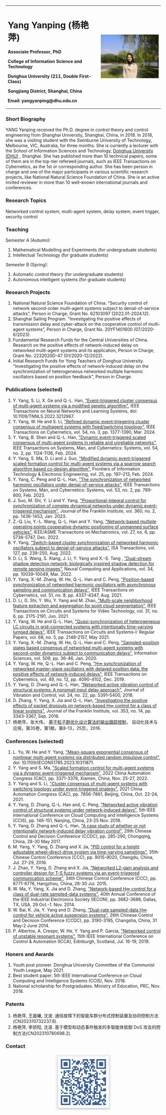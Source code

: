 
<table border="0">
      <tr>
            <td width="60%">
                  <h1> Yang Yanping (杨艳萍) </h1>
                        <p><b> Associate Professor, PhD </b></p>
                        <p><b> College of Information Science and Technology </b></p>
                  <p><b> Donghua University (211, Double First-Class) </b></p>
            <p><b> Songjiang District, Shanghai, China </b></p>
            <p><b> Email: yangyanping@dhu.edu.cn </b></p>
            </td>
            <td width="40%">
      <img src="/wo.jpg" width="100%">
      </td>
      </tr>
      </table>

### **Short Biography**

YANG Yanping received the Ph.D. degree in control theory and control engineering from Shanghai University, Shanghai, China, in 2019. In 2018, she was a visiting student with the Swinburne University of Technology, Melbourne, VIC, Australia, for three months. She is currently a lecturer with the School of Information Sciences and Technology, [Donghua University (DHU)](http://english.dhu.edu.cn) , Shanghai. She has published more than 10 technical papers, some of them are in the top-tier refereed journals, such as IEEE Transactions on Cybernetics, as the 1st or corresponding author. She has been person in charge and one of the major participants in various scientific research projects, like National Natural Science Foundation of China. She is an active invited reviewer in more than 10 well-known international journals and conferences.

### **Research Topics**

Networked control system, multi-agent system, delay system, event trigger, security control

### **Teaching**

Semester A (Autumn):
1. Mathematical Modelling and Experiments (for undergraduate students)
2. Intellectual Technology (for graduate students)

Semester B (Spring):
1. Automatic control theory (for undergraduate students)
2. Autonomous intelligent systems (for graduate students)

### **Research Projects**

1. National Natural Science Foundation of China. "Security control of network second-order multi-agent systems subject to denial-of-service attacks", Person in Charge, Grant No. 62103097 (2022.01-2024.12).
2. Shanghai Sailing Program. "Investigating the positive effects of transmission delay and cyber-attack on the cooperative control of multi-agent systems”, Person in Charge, Grant No. 20YF1401600 (07/2020-6/2023).
3. Fundamental Research Funds for the Central Universities of China. Research on the positive effects of network-induced delay on networked multi-agent systems and its application, Person in Charge, Grant No. 2232020D-47 (01/2020-12/2022).
4. Initial Research Funds for Yong Teachers of Donghua University. "Investigating the positive effects of network-induced delay on the synchronization of heterogeneous networked multiple harmonic oscillators based on position feedback", Person in Charge. 

### **Publications (selected)**

1. Y. Yang, S. Li, X. Ge and Q.-L. Han, ["Event-triggered cluster consensus of multi-agent systems via a modified genetic algorithm"](https://ieeexplore.ieee.org/document/9930851), IEEE Transactions on Neural Networks and Learning Systems, doi: 10.1109/TNNLS.2022.3212967.
2. Y. Yang, W. He and S. Li,  ["Refined dynamic event-triggering cluster consensus of multiagent systems with fixed/switching topology"](https://ieeexplore.ieee.org/document/9874977), IEEE Transactions on Cybernetics, vol. 54, no. 3, pp. 1377-1390, Mar. 2024.
3. Y. Yang, B. Shen and Q.-L. Han, ["Dynamic event-triggered scaled consensus of multi-agent systems in reliable and unreliable networks"](https://ieeexplore.ieee.org/document/10302179), IEEE Transactions on Systems, Man, and Cybernetics: Systems, vol. 54, no. 2, pp. 1124-1136, Feb. 2024.
4. Y. Yang, S. Ma, D. Li and J. Suo, ["Modified dynamic event-triggered scaled formation control for multi-agent systems via a sparrow search algorithm based co-design algorithm"](https://link.springer.com/article/10.1631/FITEE.2300615), Frontiers of Information Technology & Electronic Engineering, vol. 25, pp. 197–213, Feb. 2024. 
7. Y. Yang, C. Peng and Q.-L. Han, ["The synchronization of networked harmonic oscillators under denial-of-service attacks"](https://ieeexplore.ieee.org/document/9833548), IEEE Transactions on Systems, Man, and Cybernetics: Systems, vol. 53, no. 2, pp. 789-800, Feb. 2023.
8. J. Suo, M. Shi, Y. Li and Y. Yang, ["Proportional-integral control for synchronization of complex dynamical networks under dynamic event-triggered mechanism"](https://www.sciencedirect.com/science/article/abs/pii/S0016003222006834), Journal of the Franklin Institute, vol. 360, no. 2, pp. 1436-1453, Jan. 2023. 
9. Z.-Q. Liu, Y.-L. Wang, Q.-L. Han and Y. Yang, ["Network-based multiple operating points cooperative dynamic positioning of unmanned surface vehicles"](https://ieeexplore.ieee.org/document/9834045), IEEE/ASME Transactions on Mechatronics, vol. 27, no. 6, pp. 5736-5747, Dec. 2022. 
10. Y. Yang, ["Switch-based cluster synchronization of networked harmonic oscillators subject to denial-of-service attacks"](https://www.sciencedirect.com/science/article/pii/S0019057822000519), ISA Transactions, vol. 127, pp. 239-250, Aug. 2022.
11. D. Li, S. Wang, S. Xiang, J. Li, Y. Yang and X.-S. Tang , ["Dual-stream shadow detection network: biologically inspired shadow detection for remote sensing images"](https://link.springer.com/article/10.1007/s00521-022-06989-w),  Neural Computing and Applications, vol. 34, pp. 10039–10049, Mar. 2022.
12. Y. Yang, X.-M. Zhang, W. He, Q.-L. Han and C. Peng, ["Position-based synchronization of networked harmonic oscillators with asynchronous sampling and communication delays"](https://ieeexplore.ieee.org/document/8753514), IEEE Transactions on Cybernetics, vol. 51, no. 8, pp. 4337-4347, Aug. 2021.
13. D. Li, G. Shi, Y. Wu, Y. Yang and M. Zhao, ["Multi-scale neighborhood feature extraction and aggregation for point cloud segmentation"](https://ieeexplore.ieee.org/document/9189936),  IEEE Transactions on Circuits and Systems for Video Technology, vol. 31, no. 6, pp. 2175-2191, Jun. 2021.
14. Y. Yang, W. He and Q.-L. Han, ["Quasi-synchronization of heterogeneous LC circuits in grid-connected systems with intentionally time-varying lumped delays"](https://ieeexplore.ieee.org/document/9369884), IEEE Transactions on Circuits and Systems-I: Regular Papers, vol. 68, no. 5, pp. 2148-2157, May 2021.
15. Y. Yang, X.-M. Zhang, W. He, Q.-L. Han and C. Peng, ["Sampled-position states based consensus of networked multi-agent systems with second-order dynamics subject to communication delays"](https://www.sciencedirect.com/science/article/pii/S0020025519308254), Information Sciences, vol. 509, pp. 36-46, Jan. 2020.
16. Y. Yang, W. He, Q.-L. Han and C. Peng, ["H∞ synchronization of networked master–slave oscillators with delayed position data: the positive effects of network-induced delays"](https://ieeexplore.ieee.org/document/8432109), IEEE Transactions on Cybernetics, vol. 49, no. 12, pp. 4090-4102, Dec. 2019.
17. Y. Yang, D. Zhang and Q.-L. Han, ["Networked active vibration control of structural systems: A nonsmall input delay approach"](https://journals.sagepub.com/doi/abs/10.1177/1077546317753861), Journal of Vibration and Control, vol. 24, no. 22, pp. 5391–5400, 2018.
18. D. Zhang, Y. Yang, X. Jia and Q.-L. Han, ["Investigating the positive effects of packet dropouts on network-based H∞ control for a class of linear systems"](https://www.sciencedirect.com/science/article/pii/S0016003216302022),  Journal of the Franklin Institute, vol. 353, no. 14, pp. 3343-3367, Sep. 2016.
19. 杨艳萍，张大伟， [基于粒子群优化设计算法的输出跟踪控制](https://d.wanfangdata.com.cn/periodical/hljzdhjsyyy201601002)， 自动化技术与应用，第35卷，第1期，第8-13，25页，2016.

### **Conferences (selected)**

1. L. Yu, W. He and Y. Yang, ["Mean-square exponential consensus of nonlinear multi-agent systems via distributed random impulsive control"](https://ieeexplore.ieee.org/document/10311871), doi: 10.1109/IECON51785.2023.10311871.
2. Y. Yang and S. Ma, ["Scaled formation control for multi-agent systems via a dynamic event-triggered mechanism"](https://ieeexplore.ieee.org/document/10055823), 2022 China Automation Congress (CAC), pp. 3371-3376, Xiamen, China, Nov. 25-27, 2022.
3. Y. Yang and S. Li, ["Cluster consensus of multi-agent systems with switching topology under event-triggered strategy"](https://ieeexplore.ieee.org/document/9728029), 2021 China Automation Congress (CAC), pp. 7856-7861, Beijing, China, Oct. 22-24, 2021. 
4. Y. Yang, D. Zhang, Q.-L. Han and, C. Peng, ["Networked active vibration control of structural systems under network-induced delays"](https://ieeexplore.ieee.org/document/8691333), 5th IEEE International Conference on Cloud Computing and Intelligence Systems (CCIS), pp. 146-151, Nanjing, China, 23-25 Nov. 2018.
5. Y. Yang, D. Zhang and Q.-L. Han, ["A case study of whether or not intentionally network-induced delay vibration control"](https://ieeexplore.ieee.org/document/7978107), 29th Chinese Control and Decision Conference (CCDC), pp. 285-290, Chongqing, China, 28-30 May 2017.
6. M. Yang, Y. Yang, D. Zhang and X. jia, ["PID control for a height adjustable wheel-direct-drive system via time-varying samplings"](https://ieeexplore.ieee.org/document/7554795), 35th Chinese Control Conference (CCC), pp. 9015-9020, Chengdu, China, Jul. 27-29, 2016.
7. J. Zhao, Y. Yang, D. Zhang and X. Jia, ["Networked L2-gain analysis and controller design for T-S fuzzy systems via an event-triggered communication scheme"](https://ieeexplore.ieee.org/document/7260708), 34th Chinese Control Conference (CCC), pp. 6771-6776, Hangzhou, China, 28-30 Jul. 2015.
8. W. Ma, Y. Yang, X. Jia and D. Zhang, ["Network-based H∞ control for a class of dual-rate sampled-data systems"](https://ieeexplore.ieee.org/document/7049047), 40th Annual Conference of the IEEE Industrial Electronics Society (IECON), pp. 3682-3686, Dallas, TX, USA, 29 Oct.-1. Nov. 2014.
9. W. Bai, K. Jia, Y. Yang and D. Zhang, ["Dual-rate sampled-data H∞ control for vehicle active suspension systems"](https://ieeexplore.ieee.org/document/6852724), 26th Chinese Control and Decision Conference (CCDC), pp. 3190-3195, Changsha, China, 31 May-2 June 2014.
10. P. Albertos, A. Crespo, W. He, Y. Yang and P. Garcia, ["Networked control of unstable resonant systems"](https://ieeexplore.ieee.org/abstract/document/8899519), 15th IEEE International Conference on Control & Automation (ICCA), Edinburgh, Scotland, Jul. 16-19, 2019.

### **Honers and Awards**

1. Youth post pioneer. Donghua University Committee of the Communist Youth League, May 2021.
2. Best student paper. 5th IEEE International Conference on Cloud Computing and Intelligence Systems (CCIS), Nov. 2018.
3. National scholarship for Postgraduates. Ministry of Education, PRC, Nov. 2018.

### **Patents**
1. 杨艳萍, 王晨曦, 沈波. 通信故障下的智能车群分布式控制装置及协同控制方法(CN202310732237.8).
2. 杨艳萍, 李骄阳, 沈波. 基于模型和动态事件触发的多智能体抵御 DoS 攻击的控制方法(CN202310780698.2).

### **Contact**
<div align=center>
<img src="ma2.png" width="180" height="180"> 
</div>

